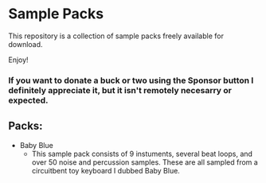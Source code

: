 # Sample Packs
This repository is a collection of sample packs freely available for download. 

Enjoy!

### If you want to donate a buck or two using the Sponsor button I definitely appreciate it, but it isn't remotely necesarry or expected.

## Packs:

* Baby Blue
  * This sample pack consists of 9 instuments, several beat loops, and over 50 noise and percussion samples. These are all sampled from a   circuitbent toy keyboard I dubbed Baby Blue.

